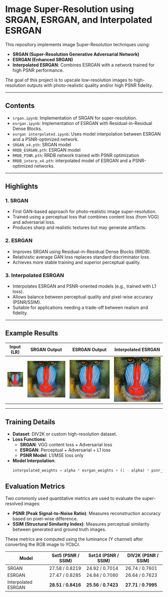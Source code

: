 # Image Super-Resolution using SRGAN, ESRGAN, and Interpolated ESRGAN

This repository implements image Super-Resolution techniques using:

- **SRGAN (Super-Resolution Generative Adversarial Network)**
- **ESRGAN (Enhanced SRGAN)**
- **Interpolated ESRGAN**: Combines ESRGAN with a network trained for high PSNR performance.

The goal of this project is to upscale low-resolution images to high-resolution outputs with photo-realistic quality and/or high PSNR fidelity.

---

## Contents

- `srgan.ipynb`: Implementation of SRGAN for super-resolution.
- `esrgan.ipynb`: Implementation of ESRGAN with Residual-in-Residual Dense Blocks.
- `esrgan interpolated.ipynb`: Uses model interpolation between ESRGAN and a PSNR-optimized network.
- `SRGAN_x4.pth`: SRGAN model
- `RRDB_ESRGAN.pth`: ESRGAN model
- `RRDB_PSNR.pth`: RRDB network trained with PSNR optimization
- `RRDB_interp_x4.pth`: interpolated model of ESRGAN and a PSNR-optimized networks.

---

## Highlights

### 1. **SRGAN**

- First GAN-based approach for photo-realistic image super-resolution.
- Trained using a perceptual loss that combines content loss (from VGG) and adversarial loss.
- Produces sharp and realistic textures but may generate artifacts.

### 2. **ESRGAN**

- Improves SRGAN using Residual-in-Residual Dense Blocks (RRDB).
- Relativistic average GAN loss replaces standard discriminator loss.
- Achieves more stable training and superior perceptual quality.

### 3. **Interpolated ESRGAN**

- Interpolates ESRGAN and PSNR-oriented models (e.g., trained with L1 loss).
- Allows balance between perceptual quality and pixel-wise accuracy (PSNR/SSIM).
- Suitable for applications needing a trade-off between realism and fidelity.

---

## Example Results

| Input (LR)                  | SRGAN Output                           | ESRGAN Output                            | Interpolated ESRGAN                             |
| --------------------------- | -------------------------------------- | ---------------------------------------- | ----------------------------------------------- |
| ![lr](Set14/LR/img_001.png) | ![srgan](SR_images/SR_image_SRGAN.png) | ![esrgan](SR_images/SR_image_ESRGAN.png) | ![interp](SR_images/SR_image_interp_ESRGAN.png) |

---

## Training Details

- **Dataset**: DIV2K or custom high-resolution dataset.
- **Loss Functions**:
  - **SRGAN**: VGG content loss + Adversarial loss
  - **ESRGAN**: Perceptual + Adversarial + L1 loss
  - **PSNR Model**: L1/MSE loss only
- **Model Interpolation**:
  ```python
  interpolated_weights = alpha * esrgan_weights + (1 - alpha) * psnr_weights
  ```

## Evaluation Metrics

Two commonly used quantitative metrics are used to evaluate the super-resolved images:

- **PSNR (Peak Signal-to-Noise Ratio)**: Measures reconstruction accuracy based on pixel-wise difference.
- **SSIM (Structural Similarity Index)**: Measures perceptual similarity between generated and ground truth images.

These metrics are computed using the luminance (Y channel) after converting the RGB image to YCbCr.

| Model                   | Set5 (PSNR / SSIM)     | Set14 (PSNR / SSIM)    | DIV2K (PSNR / SSIM)    |
| ----------------------- | ---------------------- | ---------------------- | ---------------------- |
| SRGAN                   | 27.58 / 0.8219         | 24.92 / 0.7014         | 26.74 / 0.7601         |
| ESRGAN                  | 27.47 / 0.8285         | 24.84 / 0.7080         | 26.64 / 0.7623         |
| Interpolated ESRGAN     | **28.51** / **0.8416** | **25.56** / **0.7423** | **27.71** / **0.7995** |
